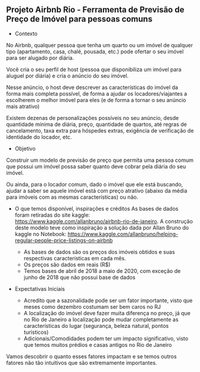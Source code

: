## Projeto Airbnb Rio - Ferramenta de Previsão de Preço de Imóvel para pessoas comuns

- Contexto

No Airbnb, qualquer pessoa que tenha um quarto ou um imóvel de qualquer tipo (apartamento, casa, chalé, pousada, etc.) pode ofertar o seu imóvel para ser alugado por diária.

Você cria o seu perfil de host (pessoa que disponibiliza um imóvel para aluguel por diária) e cria o anúncio do seu imóvel.

Nesse anúncio, o host deve descrever as características do imóvel da forma mais completa possível, de forma a ajudar os locadores/viajantes a escolherem o melhor imóvel para eles (e de forma a tornar o seu anúncio mais atrativo)

Existem dezenas de personalizações possíveis no seu anúncio, desde quantidade mínima de diária, preço, quantidade de quartos, até regras de cancelamento, taxa extra para hóspedes extras, exigência de verificação de identidade do locador, etc.

- Objetivo

Construir um modelo de previsão de preço que permita uma pessoa comum que possui um imóvel possa saber quanto deve cobrar pela diária do seu imóvel.

Ou ainda, para o locador comum, dado o imóvel que ele está buscando, ajudar a saber se aquele imóvel está com preço atrativo (abaixo da média para imóveis com as mesmas características) ou não.

- O que temos disponível, inspirações e créditos
As bases de dados foram retiradas do site kaggle: https://www.kaggle.com/allanbruno/airbnb-rio-de-janeiro. A construção deste modelo teve como inspiração a solução dada por Allan Bruno do kaggle no Notebook: https://www.kaggle.com/allanbruno/helping-regular-people-price-listings-on-airbnb

    - As bases de dados são os preços dos imóveis obtidos e suas respectivas características em cada mês.
    - Os preços são dados em reais (R$)
    - Temos bases de abril de 2018 a maio de 2020, com exceção de junho de 2018 que não possui base de dados

- Expectativas Iniciais

    - Acredito que a sazonalidade pode ser um fator importante, visto que meses como dezembro costumam ser bem caros no RJ
    - A localização do imóvel deve fazer muita diferença no preço, já que no Rio de Janeiro a localização pode mudar completamente as características do lugar (segurança, beleza natural, pontos turísticos)
    - Adicionais/Comodidades podem ter um impacto significativo, visto que temos muitos prédios e casas antigos no Rio de Janeiro

Vamos descobrir o quanto esses fatores impactam e se temos outros fatores não tão intuitivos que são extremamente importantes.
